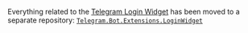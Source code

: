 Everything related to the [Telegram Login Widget] has been moved to a separate repository:
[`Telegram.Bot.Extensions.LoginWidget`][Login widget repo]

[Telegram Login Widget]: https://core.telegram.org/widgets/login
[Login widget repo]: https://github.com/TelegramBots/Telegram.Bot.Extensions.LoginWidget